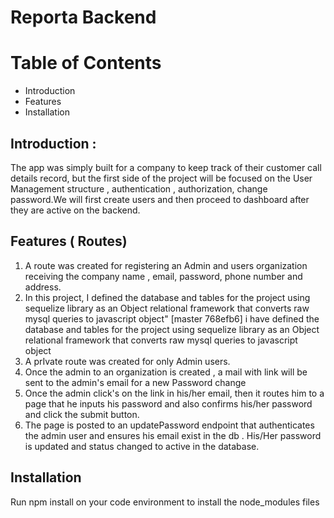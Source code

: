 # Reporta Backend


# Table of Contents

- Introduction
- Features
- Installation

## Introduction :

The app was simply built for a company to keep track of their customer call details record, but the first side of the project will be focused on the User Management structure , authentication , authorization, change password.We will first create users  and then proceed to dashboard after they are active on the backend.

## Features ( Routes)

1.  A route was created for registering an Admin and users organization receiving the company name , email, password, phone number and address.
2. In this project, I defined  the database and tables for the project using sequelize library as an Object relational framework that converts raw mysql queries to javascript object" 
[master 768efb6] i have defined  the database and tables for the project using sequelize library as an Object relational framework that converts raw mysql queries to javascript object
2.  A prIvate route was created for only Admin users.  
3.  Once the admin to an organization is created , a mail with link will be sent to the admin's email for a new Password change
4.  Once the admin click's on the link in his/her email, then it routes him to a page that he inputs his password and also confirms his/her password and click the submit button.
5. The page is posted to an updatePassword endpoint that authenticates the admin user  and ensures his email exist in the db . His/Her password is updated and status changed to active in the database. 


## Installation

Run npm install on your code environment to install the node_modules files
